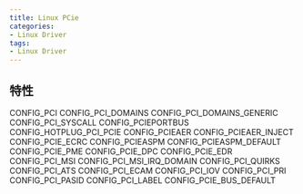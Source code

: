 ```yaml
---
title: Linux PCie
categories: 
- Linux Driver
tags:
- Linux Driver
---
```


## 特性
CONFIG_PCI
CONFIG_PCI_DOMAINS
CONFIG_PCI_DOMAINS_GENERIC
CONFIG_PCI_SYSCALL
CONFIG_PCIEPORTBUS
CONFIG_HOTPLUG_PCI_PCIE
CONFIG_PCIEAER
CONFIG_PCIEAER_INJECT
CONFIG_PCIE_ECRC
CONFIG_PCIEASPM
CONFIG_PCIEASPM_DEFAULT
CONFIG_PCIE_PME
CONFIG_PCIE_DPC
CONFIG_PCIE_EDR
CONFIG_PCI_MSI
CONFIG_PCI_MSI_IRQ_DOMAIN
CONFIG_PCI_QUIRKS
CONFIG_PCI_ATS
CONFIG_PCI_ECAM
CONFIG_PCI_IOV
CONFIG_PCI_PRI
CONFIG_PCI_PASID
CONFIG_PCI_LABEL
CONFIG_PCIE_BUS_DEFAULT














